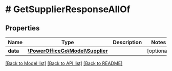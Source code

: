 # # GetSupplierResponseAllOf

## Properties

Name | Type | Description | Notes
------------ | ------------- | ------------- | -------------
**data** | [**\PowerOfficeGo\Model\Supplier**](Supplier.md) |  | [optional]

[[Back to Model list]](../../README.md#models) [[Back to API list]](../../README.md#endpoints) [[Back to README]](../../README.md)
